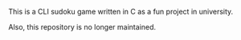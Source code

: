 This is a CLI sudoku game written in C as a fun project in university.

Also, this repository is no longer maintained.
